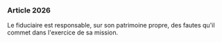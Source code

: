 ### Article 2026

Le fiduciaire est responsable, sur son patrimoine propre, des fautes qu'il commet dans l'exercice de sa mission.

